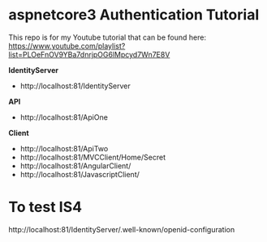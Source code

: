 # aspnetcore3 Authentication Tutorial

This repo is for my Youtube tutorial that can be found here: https://www.youtube.com/playlist?list=PLOeFnOV9YBa7dnrjpOG6lMpcyd7Wn7E8V

**IdentityServer**
- http://localhost:81/IdentityServer

**API**
- http://localhost:81/ApiOne

**Client**
- http://localhost:81/ApiTwo
- http://localhost:81/MVCClient/Home/Secret
- http://localhost:81/AngularClient/
- http://localhost:81/JavascriptClient/


# To test IS4
http://localhost:81/IdentityServer/.well-known/openid-configuration
